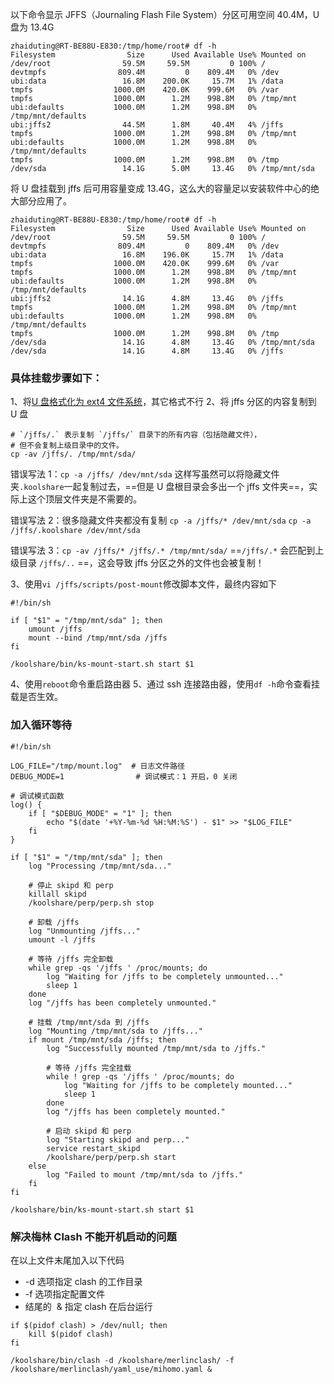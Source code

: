 以下命令显示 JFFS（Journaling Flash File System）分区可用空间 40.4M，U 盘为 13.4G

```shell
zhaiduting@RT-BE88U-E830:/tmp/home/root# df -h
Filesystem                Size      Used Available Use% Mounted on
/dev/root                59.5M     59.5M         0 100% /
devtmpfs                809.4M         0    809.4M   0% /dev
ubi:data                 16.8M    200.0K     15.7M   1% /data
tmpfs                  1000.0M    420.0K    999.6M   0% /var
tmpfs                  1000.0M      1.2M    998.8M   0% /tmp/mnt
ubi:defaults           1000.0M      1.2M    998.8M   0% /tmp/mnt/defaults
ubi:jffs2                44.5M      1.8M     40.4M   4% /jffs
tmpfs                  1000.0M      1.2M    998.8M   0% /tmp/mnt
ubi:defaults           1000.0M      1.2M    998.8M   0% /tmp/mnt/defaults
tmpfs                  1000.0M      1.2M    998.8M   0% /tmp
/dev/sda                 14.1G      5.0M     13.4G   0% /tmp/mnt/sda
```

将 U 盘挂载到 jffs 后可用容量变成 13.4G，这么大的容量足以安装软件中心的绝大部分应用了。

```shell
zhaiduting@RT-BE88U-E830:/tmp/home/root# df -h
Filesystem                Size      Used Available Use% Mounted on
/dev/root                59.5M     59.5M         0 100% /
devtmpfs                809.4M         0    809.4M   0% /dev
ubi:data                 16.8M    196.0K     15.7M   1% /data
tmpfs                  1000.0M    420.0K    999.6M   0% /var
tmpfs                  1000.0M      1.2M    998.8M   0% /tmp/mnt
ubi:defaults           1000.0M      1.2M    998.8M   0% /tmp/mnt/defaults
ubi:jffs2                14.1G      4.8M     13.4G   0% /jffs
tmpfs                  1000.0M      1.2M    998.8M   0% /tmp/mnt
ubi:defaults           1000.0M      1.2M    998.8M   0% /tmp/mnt/defaults
tmpfs                  1000.0M      1.2M    998.8M   0% /tmp
/dev/sda                 14.1G      4.8M     13.4G   0% /tmp/mnt/sda
/dev/sda                 14.1G      4.8M     13.4G   0% /jffs
```

### 具体挂载步骤如下：

1、将[U 盘格式化为 ext4 文件系统](U盘格式化为ext4文件系统)，其它格式不行
2、将 jffs 分区的内容复制到 U 盘

```shell
# `/jffs/.` 表示复制 `/jffs/` 目录下的所有内容（包括隐藏文件），
# 但不会复制上级目录中的文件。
cp -av /jffs/. /tmp/mnt/sda/
```

错误写法 1：`cp -a /jffs/ /dev/mnt/sda`
这样写虽然可以将隐藏文件夹`.koolshare`一起复制过去，==但是 U 盘根目录会多出一个 jffs 文件夹==，实际上这个顶层文件夹是不需要的。

错误写法 2：很多隐藏文件夹都没有复制
`cp -a /jffs/* /dev/mnt/sda`
`cp -a /jffs/.koolshare /dev/mnt/sda`

错误写法 3：`cp -av /jffs/* /jffs/.* /tmp/mnt/sda/`
==`/jffs/.*` 会匹配到上级目录 `/jffs/..` ==，这会导致 jffs 分区之外的文件也会被复制！

3、使用`vi /jffs/scripts/post-mount`修改脚本文件，最终内容如下

```shell
#!/bin/sh

if [ "$1" = "/tmp/mnt/sda" ]; then
    umount /jffs
    mount --bind /tmp/mnt/sda /jffs
fi

/koolshare/bin/ks-mount-start.sh start $1
```

4、使用`reboot`命令重启路由器
5、通过 ssh 连接路由器，使用`df -h`命令查看挂载是否生效。

### 加入循环等待

```shell
#!/bin/sh

LOG_FILE="/tmp/mount.log"  # 日志文件路径
DEBUG_MODE=1                # 调试模式：1 开启，0 关闭

# 调试模式函数
log() {
    if [ "$DEBUG_MODE" = "1" ]; then
        echo "$(date '+%Y-%m-%d %H:%M:%S') - $1" >> "$LOG_FILE"
    fi
}

if [ "$1" = "/tmp/mnt/sda" ]; then
    log "Processing /tmp/mnt/sda..."

    # 停止 skipd 和 perp
    killall skipd
    /koolshare/perp/perp.sh stop

    # 卸载 /jffs
    log "Unmounting /jffs..."
    umount -l /jffs

    # 等待 /jffs 完全卸载
    while grep -qs '/jffs ' /proc/mounts; do
        log "Waiting for /jffs to be completely unmounted..."
        sleep 1
    done
    log "/jffs has been completely unmounted."

    # 挂载 /tmp/mnt/sda 到 /jffs
    log "Mounting /tmp/mnt/sda to /jffs..."
    if mount /tmp/mnt/sda /jffs; then
        log "Successfully mounted /tmp/mnt/sda to /jffs."

        # 等待 /jffs 完全挂载
        while ! grep -qs '/jffs ' /proc/mounts; do
            log "Waiting for /jffs to be completely mounted..."
            sleep 1
        done
        log "/jffs has been completely mounted."

        # 启动 skipd 和 perp
        log "Starting skipd and perp..."
        service restart_skipd
        /koolshare/perp/perp.sh start
    else
        log "Failed to mount /tmp/mnt/sda to /jffs."
    fi
fi

/koolshare/bin/ks-mount-start.sh start $1

```

### 解决梅林 Clash 不能开机启动的问题

在以上文件末尾加入以下代码

- -d 选项指定 clash 的工作目录
- -f 选项指定配置文件
- 结尾的  & 指定 clash 在后台运行

```shell
if $(pidof clash) > /dev/null; then
	kill $(pidof clash)
fi

/koolshare/bin/clash -d /koolshare/merlinclash/ -f /koolshare/merlinclash/yaml_use/mihomo.yaml &

```
